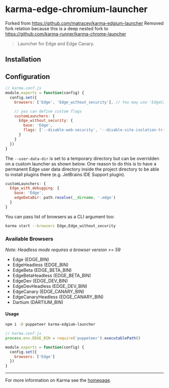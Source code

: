 # karma-edge-chromium-launcher

Forked from <https://github.com/matracey/karma-edgium-launcher>
Removed fork relation because this is a deep nested fork to <https://github.com/karma-runner/karma-chrome-launcher>

<!-- [![js-standard-style](https://img.shields.io/badge/code%20style-standard-brightgreen.svg?style=flat-square)](https://github.com/koddsson/karma-edgium-launcher)
 [![npm version](https://img.shields.io/npm/v/karma-edgium-launcher.svg?style=flat-square)](https://www.npmjs.com/package/karma-edgium-launcher) [![npm downloads](https://img.shields.io/npm/dm/karma-edgium-launcher.svg?style=flat-square)](https://www.npmjs.com/package/karma-edgium-launcher)

[![Build Status](https://img.shields.io/travis/koddsson/karma-edgium-launcher/master.svg?style=flat-square)](https://travis-ci.org/koddsson/karma-edgium-launcher) [![Dependency Status](https://img.shields.io/david/koddsson/karma-edgium-launcher.svg?style=flat-square)](https://david-dm.org/koddsson/karma-edgium-launcher) [![devDependency Status](https://img.shields.io/david/dev/koddsson/karma-edgium-launcher.svg?style=flat-square)](https://david-dm.org/koddsson/karma-edgium-launcher#info=devDependencies) -->

> Launcher for Edge and Edge Canary.

## Installation

<!-- The easiest way is to keep `karma-edgium-launcher` as a devDependency in your `package.json`,
by running

```bash
npm i -D karma-edgium-launcher
``` -->

## Configuration

```js
// karma.conf.js
module.exports = function(config) {
  config.set({
    browsers: ['Edge', 'Edge_without_security'], // You may use 'EdgeCanary', 'EdgeBeta' or any other supported browser

    // you can define custom flags
    customLaunchers: {
      Edge_without_security: {
        base: 'Edge',
        flags: ['--disable-web-security', '--disable-site-isolation-trials']
      }
    }
  })
}
```

The `--user-data-dir` is set to a temporary directory but can be overridden on a custom launcher as shown below.
One reason to do this is to have a permanent Edge user data directory inside the project directory to be able to
install plugins there (e.g. JetBrains IDE Support plugin).

```js
customLaunchers: {
  Edge_with_debugging: {
    base: 'Edge',
    edgeDataDir: path.resolve(__dirname, '.edge')
  }
}
```

You can pass list of browsers as a CLI argument too:

```bash
karma start --browsers Edge,Edge_without_security
```

### Available Browsers

*Note: Headless mode requires a browser version >= 59*

- Edge (EDGE_BIN)
- EdgeHeadless (EDGE_BIN)
- EdgeBeta (EDGE_BETA_BIN)
- EdgeBetaHeadless (EDGE_BETA_BIN)
- EdgeDev (EDGE_DEV_BIN)
- EdgeDevHeadless (EDGE_DEV_BIN)
- EdgeCanary (EDGE_CANARY_BIN)
- EdgeCanaryHeadless (EDGE_CANARY_BIN)
- Dartium (DARTIUM_BIN)

#### Usage

```bash
npm i -D puppeteer karma-edgium-launcher
```

```js
// karma.conf.js
process.env.EDGE_BIN = require('puppeteer').executablePath()

module.exports = function(config) {
  config.set({
    browsers: ['Edge']
  })
}
```

----

For more information on Karma see the [homepage].

[homepage]: http://karma-runner.github.com
